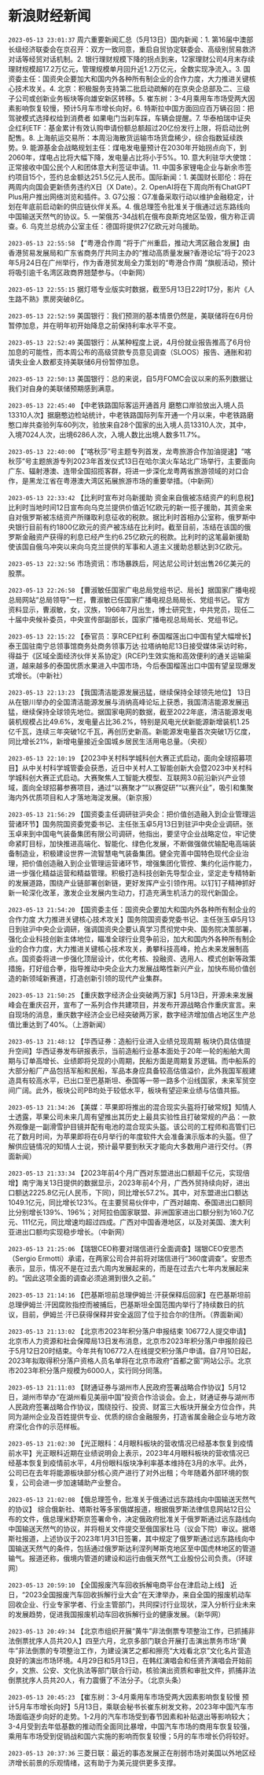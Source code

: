 # 新浪财经新闻
`2023-05-13 23:01:37` 周六重要新闻汇总（5月13日）国内新闻：1. 第16届中澳部长级经济联委会在京召开：双方一致同意，重启自贸协定联委会、高级别贸易救济对话等经贸对话机制。2. 银行理财规模下降的拐点到来，12家理财公司4月末存续理财规模超17.2万亿元，管理规模单月回升近1.2万亿元，全数实现净流入。3. 国资委主任：国资央企要加大和国内外各种所有制企业的合作力度，大力推进关键核心技术攻关。4. 北京：积极服务支持第二批启动疏解的在京央企总部及二、三级子公司或创新业务板块等向雄安新区转移。5. 崔东树：3-4月乘用车市场受两大因素影响恢复较慢，预计5月车市增长向好。6. 特斯拉中国方面回应百万辆召回：把驾驶模式选择权给到消费者 如果电门当刹车踩，车辆会提醒。7. 华泰柏瑞中证央企红利ETF：基金累计有效认购申请份额总额超过20亿份发行上限，将启动比例配售。8. 上海航运交易所：本周沿海散货运输市场货盘稀少，综合指数延续跌势。9. 能源基金会战略规划主任：煤电发电量预计在2030年开始拐点向下，到2060年，煤电占比将大幅下降，发电量占比将小于5%。10. 意大利驻华大使馆：正常接收中国公民个人和团体意大利签证申请。11. 中国多家锂电企业与新余市签约项目15个，签约总金额达251.5亿元人民币。国际新闻：1. 美国财长耶伦：将在两周内向国会更新债务违约X日（X Date）。2. OpenAI将在下周向所有ChatGPT Plus用户推出网络浏览和插件。3. G7公报：G7准备采取行动以维护金融稳定，计划在年底前启动新的供应链伙伴关系。4. 俄总理签令批准关于俄通过远东路线向中国输送天然气的协议。5. 一架俄苏-34战机在俄布良斯克地区坠毁，俄方称正调查。6. 乌克兰总统办公室主任：德国将提供27亿欧元对乌援助。

`2023-05-13 22:55:58` 【“粤港合作周 ”将于广州重启，推动大湾区融合发展】由香港贸易发展局和广东省商务厅共同主办的“推动高质量发展?香港论坛”将于2023年5月24日在广州举行，作为香港贸发局全力策划的“粤港合作周 ”旗舰活动，预计将吸引逾千名湾区政商界翘楚参与。（中新网）

`2023-05-13 22:55:15` 据灯塔专业版实时数据，截至5月13日22时17分，影片《人生路不熟》票房突破8亿。

`2023-05-13 22:52:59` 美国银行：我们预测的基本情景仍然是，美联储将在6月份暂停加息，并在明年初开始降息之前保持利率水平不变。

`2023-05-13 22:52:49` 美国银行：从某种程度上说，4月份就业报告推高了6月份加息的可能性，而本周公布的高级贷款专员意见调查（SLOOS）报告、通胀和初请失业金人数都支持美联储6月份暂停加息。

`2023-05-13 22:50:13` 美国银行：总的来说，自5月FOMC会议以来的系列数据让我们对自身的美联储预期感到满意。

`2023-05-13 22:45:40` 【中老铁路国际客运开通首月 磨憨口岸验放出入境人员13310人次】据磨憨边检站统计，中老铁路国际列车开通一个月以来，中老铁路磨憨口岸共查验列车60列次，验放来自28个国家的出入境人员13310人次，其中，入境7024人次，出境6286人次，入境人数比出境人数多11.7%。

`2023-05-13 22:40:00` 【“喀秋莎”号主题专列首发，龙粤旅游合作加油提速】“喀秋莎”号主题旅游专列2023年首发仪式13日在哈尔滨火车站北广场举行，主要面向广东、辐射港澳、连带全国招揽客群，将进一步深化龙粤两省旅游领域的对口合作，是黑龙江省在粤港澳大湾区拓展旅游市场的重要举措。（中新网）

`2023-05-13 22:33:42` 【比利时宣布对乌新援助 资金来自俄被冻结资产的利息税】比利时当地时间12日宣布向乌克兰提供价值近1亿欧元的新一揽子援助，其资金来自对俄罗斯被冻结资产所赚取利息征收的税款。据比利时首相办公室称，俄罗斯中央银行目前有约1800亿欧元的资产被冻结在比利时。截至目前，冻结在该国的俄罗斯金融资产获得的利息已经产生约6.25亿欧元的税款。比利时的这笔最新援助使该国自俄乌冲突以来向乌克兰提供的军事和人道主义援助总额达到3亿欧元。

`2023-05-13 22:32:56` 市场资讯：市场暴跌后，阿达尼公司计划出售26亿美元的股票。

`2023-05-13 22:26:58` 【曹淑敏任国家广电总局党组书记、局长】据国家广播电视总局网站“总局领导”一栏，曹淑敏已任国家广播电视总局局长、党组书记。 官方资料显示，曹淑敏，女，汉族，1966年7月出生，博士研究生，中共党员，现任二十届中央候补委员，中央宣传部副部长，国家广播电视总局局长、党组书记。

`2023-05-13 22:15:22` 【泰官员：享RCEP红利 泰国榴莲出口中国有望大幅增长】泰王国驻南宁总领事馆商务处商务领事万达·拉塔纳帕尼13日接受媒体采访时称，得益于《区域全面经济伙伴关系协定》(RCEP)生效实施和高效便利的通关运输渠道，越来越多的泰国优质水果进入中国市场，今后泰国榴莲出口中国有望呈现爆发式增长。（中新社）

`2023-05-13 22:13:23` 【我国清洁能源发展迅猛，继续保持全球领先地位】 13日从在银川举办的全国清洁能源发展与消纳高峰论坛上获悉，我国清洁能源发展迅猛，继续保持全球领先地位。据国家电网的数据，截至2022年底，清洁能源发电装机规模占比49.6%，发电量占比36.2%，特别是风电光伏新能源新增装机1.25亿千瓦，连续三年突破1亿千瓦，再创历史新高。新能源发电量首次突破1万亿度，同比增长21%，新增电量接近全国城乡居民生活用电总量。（央视）

`2023-05-13 22:10:19` 【2023中关村科学城科创大赛正式启动，面向全球招募项目】从中关村科学城管委会获悉，近日中关村人工智能创新大会暨2023中关村科学城科创大赛正式启动。大赛聚焦人工智能大模型、互联网3.0前沿新兴产业领域，面向全球招募参赛项目，通过“以赛聚才”“以赛促研”“以赛兴业”，吸引和集聚海内外优质项目和人才落地海淀发展。（新京报）

`2023-05-13 21:56:29` 【国资委主任调研驻沪央企：把价值创造融入到企业管理运营诸环节】国务院国资委党委书记、主任张玉卓5月13日到驻沪中央企业调研。张玉卓来到中国电气装备集团有限公司调研，他指出，要坚守企业战略定位，牢记使命紧盯目标，加快推进高端化、智能化、绿色化发展，不断做强做优输配电高端装备制造业，积极建设世界一流智慧电气装备集团。健全完善中国特色现代企业治理，把价值创造融入到企业管理运营诸环节，增强集团化管控、集约化运作能力，进一步强化精益运营和精益管理。积极打造科技创新先导型企业，坚定走专精特新的发展道路，围绕产业链部署创新链，更好发挥产业引领作用。以钉钉子精神抓好新一轮深化改革，激发企业发展内生动力，打造充满生机活力的现代新国企。

`2023-05-13 21:54:20` 【国资委主任：国资央企要加大和国内外各种所有制企业的合作力度 大力推进关键核心技术攻关】国务院国资委党委书记、主任张玉卓5月13日到驻沪中央企业调研，强调国资央企要认真学习贯彻党中央、国务院决策部署，强化企业科技创新主体地位，瞄准全球行业竞争前沿，加大和国内外各种所有制企业的合作力度，大力推进关键核心技术攻关，勇攀科技高峰，抢占未来发展制高点。国资委将进一步强化顶层设计，优化考核、投融资、选用人、模式创新等政策措施，打好组合拳，指导推动中央企业大力发展战略性新兴产业，加快布局价值创造的新领域新赛道，打造创新引领的现代产业集群。

`2023-05-13 21:50:25` 【重庆数字经济企业突破两万家】5月13日，开源未来发展峰会在重庆召开，宣布了一系列合作共建项目，并发布开源战略合作重庆宣言。来自现场的消息，重庆数字经济企业已经突破两万家，数字经济增加值占地区生产总值比重达到了40%。（上游新闻）

`2023-05-13 21:48:12` 【华西证券：造船行业进入业绩兑现周期 板块仍具估值提升空间】华西证券发布研报表示，当前造船行业基本面处于20年一轮的船舶大周期与订单高增长、业绩即将兑现的小周期，民船方面是周期复苏逻辑。而中船系的大部分船厂产品包括军船和民船，军品本身应具备较高估值溢价，此外我国军舰建造具有较高水平，已出口至巴基斯坦、泰国等一带一路多个沿线国家，未来军贸空间广阔。此外，板块公司PB均处于较低水平，板块有望迎来业绩与估值共振。

`2023-05-13 21:34:26` 【美媒：苹果即将推出的混合现实头盔将打破常规】知情人士透露，苹果公司未来几周有望推出其历史上最具实验性且打破常规的产品：一款外观像是一副滑雪护目镜并配有电池的混合现实头盔。该公司的工程师和高管们已花了数月时间，为苹果即将在6月举行的年度软件大会准备演示版本的头盔。但了解供应链情况的知情人士说，预计最早要到秋天才能向大多数用户进行交付。（界面新闻）

`2023-05-13 21:33:34` 【2023年前4个月广西对东盟进出口额超千亿元，实现倍增】南宁海关13日提供的数据显示，2023年前4个月，广西外贸持续向好，进出口额达2225.8亿元(人民币，下同)，同比增长57.2%。其中，对东盟进出口额达1049.1亿元，同比增长123%。在主要贸易伙伴中，广西对越南、泰国进出口额同比分别增长139%、196%；对阿拉伯国家联盟、非洲国家进出口额分别为160.7亿元、111亿元，同比增速均超过四成。广西对中国香港地区，以及对美国、澳大利亚进出口额均实现稳步增长。（中新网）

`2023-05-13 21:25:06` 【瑞银CEO称要对瑞信进行全面调查】瑞银CEO安思杰（Sergio Ermotti）承诺，在两家公司合并前将对瑞信进行“360度调查”。安思杰表示，显示，情况不是在过去六周内发展起来的，而是在过去六七年内发展起来的。“因此这项全面的调查必须追溯到很久之前。”

`2023-05-13 21:14:16` 【巴基斯坦前总理伊姆兰·汗获保释后回家】在巴基斯坦前总理伊姆兰·汗因腐败指控而被捕后，巴基斯坦全国范围内举行了持续数日的抗议，目前，伊姆兰·汗已获得保释并安全返回了位于拉合尔的住所。（界面新闻）

`2023-05-13 21:13:02` 【北京市2023年积分落户申报结束 106772人提交申请】北京市人力资源和社会保障局13日发布消息，北京市2023年积分落户申报阶段已于5月12日20时结束。今年共有106772人在线提交积分落户申请。自7月10日起，2023年拟取得积分落户资格人员名单将在北京市政府“首都之窗”网站公示。北京市2023年积分落户规模为6000人，实行同分同落。

`2023-05-13 21:11:03` 【财通证券与湖州市人民政府签署战略合作协议】5月12日，湖州市举办“在湖州看见美丽中国”投资合作洽谈会。会上，财通证券与湖州市人民政府签署战略合作协议，围绕投行、投资、财富三大板块开展全方位合作，共同为湖州企业及百姓提供专业、优质的综合金融服务，打造省属金融企业与地方政府深化合作的示范样板。

`2023-05-13 21:02:30` 【光正眼科：4月眼科板块的营收情况已经基本恢复到疫情前水平】光正眼科近期在业绩说明会上表示，2023年4月眼科板块的营收情况已经基本恢复到疫情前水平，4月份眼科版块净利率基本维持在3月的水平。此外，公司已在去年将能源板块部分核心资产进行了对外出租；今年随着外部环境的恢复，公司会进一步加速辅助产业整合。

`2023-05-13 21:02:08` 【俄总理签令，批准关于俄通过远东路线向中国输送天然气的协议】 综合俄新社、塔斯社等多家俄媒报道，根据俄罗斯法律信息网站12日公布的文件，俄总理米舒斯京签署命令，决定俄政府批准关于俄罗斯通过远东路线向中国输送天然气的协议，并将相关文件提交至俄国家杜马（议会下院）审议。据塔斯社报道，上述协议于2023年1月31日签署，其中规定了俄罗斯通过远东路线向中国输送天然气的条件，包括通过俄罗斯达利涅列琴斯克地区至中国虎林地区的管道输气。报道还称，俄境内管道的建设和运行由俄天然气工业股份公司负责。（环球网）

`2023-05-13 20:59:10` 【全国报废汽车回收拆解电商平台在津启动上线】 近日，“2023全国报废汽车回收拆解行业大会”在天津举办，来自全国的报废机动车回收企业、行业专家学者、行业主管部门，共同探讨行业现状，深入分析行业未来的发展趋势，促进我国报废机动车回收拆解行业的健康发展。（新华网）

`2023-05-13 20:49:34` 【北京市组织开展“黄牛”非法倒票专项整治工作，已抓捕非法倒票扰序人员共20人】四至六月，北京多部门联合开展打击演出票务市场“黄牛”非法倒票的专项整治工作，为建设演艺之都和擦亮“大戏看北京”文化名片营造良好的演出市场环境。4月29日和5月13日，在韩红演唱会和任贤齐演唱会开始前夕，文旅、公安、文化执法等部门联合行动，核验演出资质和审批文件，抓捕非法倒票扰序人员共20人，有力震慑了不法分子。（北京头条）

`2023-05-13 20:45:23` 【崔东树：3-4月乘用车市场受两大因素影响恢复较慢 预计5月车市增长向好】5月13日，乘联会秘书长崔东树发文称，2023年中国汽车市场面临逐步向好的走势。1-2月的汽车市场受到春节因素和补贴退出等影响较大；3-4月受到去年低基数的推动而全面同比暴增，中国汽车市场的商用车恢复较强，乘用车市场受到促销战和国六实施的影响而恢复较慢；5月的车市增长仍将较好。

`2023-05-13 20:37:36` 三菱日联：最近的事态发展正在削弱市场对美国以外地区经济增长前景的乐观情绪，这有助于为美元提供更多支撑。


